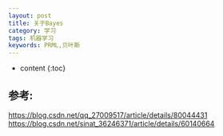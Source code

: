 ```yaml
---
layout: post
title: 关于Bayes
category: 学习
tags: 机器学习
keywords: PRML,贝叶斯
---
```


* content
{:toc}







## 参考:
<https://blog.csdn.net/qq_27009517/article/details/80044431>
<https://blog.csdn.net/sinat_36246371/article/details/60140664>